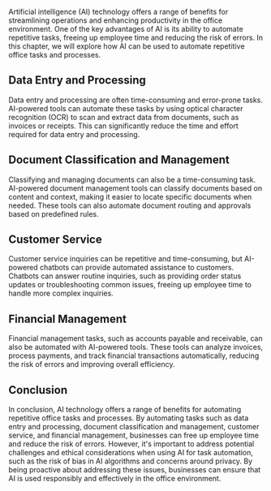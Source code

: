 

Artificial intelligence (AI) technology offers a range of benefits for streamlining operations and enhancing productivity in the office environment. One of the key advantages of AI is its ability to automate repetitive tasks, freeing up employee time and reducing the risk of errors. In this chapter, we will explore how AI can be used to automate repetitive office tasks and processes.

Data Entry and Processing
-------------------------

Data entry and processing are often time-consuming and error-prone tasks. AI-powered tools can automate these tasks by using optical character recognition (OCR) to scan and extract data from documents, such as invoices or receipts. This can significantly reduce the time and effort required for data entry and processing.

Document Classification and Management
--------------------------------------

Classifying and managing documents can also be a time-consuming task. AI-powered document management tools can classify documents based on content and context, making it easier to locate specific documents when needed. These tools can also automate document routing and approvals based on predefined rules.

Customer Service
----------------

Customer service inquiries can be repetitive and time-consuming, but AI-powered chatbots can provide automated assistance to customers. Chatbots can answer routine inquiries, such as providing order status updates or troubleshooting common issues, freeing up employee time to handle more complex inquiries.

Financial Management
--------------------

Financial management tasks, such as accounts payable and receivable, can also be automated with AI-powered tools. These tools can analyze invoices, process payments, and track financial transactions automatically, reducing the risk of errors and improving overall efficiency.

Conclusion
----------

In conclusion, AI technology offers a range of benefits for automating repetitive office tasks and processes. By automating tasks such as data entry and processing, document classification and management, customer service, and financial management, businesses can free up employee time and reduce the risk of errors. However, it's important to address potential challenges and ethical considerations when using AI for task automation, such as the risk of bias in AI algorithms and concerns around privacy. By being proactive about addressing these issues, businesses can ensure that AI is used responsibly and effectively in the office environment.
